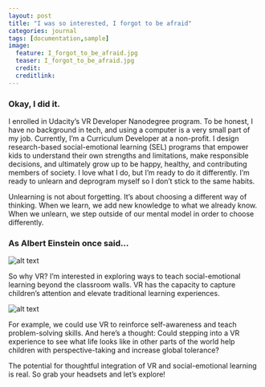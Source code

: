 ```yaml
---
layout: post
title: "I was so interested, I forgot to be afraid"
categories: journal
tags: [documentation,sample]
image:
  feature: I_forgot_to_be_afraid.jpg
  teaser: I_forgot_to_be_afraid.jpg
  credit:
  creditlink:
---
```



### Okay, I did it. 

I enrolled in Udacity’s VR Developer Nanodegree program. To be honest, I have no background in tech, and using a computer is a very small part of my job. Currently, I’m a Curriculum Developer at a non-profit. I design research-based social-emotional learning (SEL) programs that empower kids to understand their own strengths and limitations, make responsible decisions, and ultimately grow up to be happy, healthy, and contributing members of society. I love what I do, but I’m ready to do it differently. I’m ready to unlearn and deprogram myself so I don’t stick to the same habits.

Unlearning is not about forgetting. It’s about choosing a different way of thinking. When we learn, we add new knowledge to what we already know. When we unlearn, we step outside of our mental model in order to choose differently. 

### As Albert Einstein once said...

![alt text](https://github.com/elisepotts/elisepotts.github.io/raw/master/images/einstein.jpg "Einstein - we cannot solve our problems with the same thinking we used when we created them.")

So why VR? I’m interested in exploring ways to teach social-emotional learning beyond the classroom walls. VR has the capacity to capture children’s attention and elevate traditional learning experiences. 

![alt text](https://github.com/elisepotts/elisepotts.github.io/raw/master/images/human_brain_remembers.jpg "The human brain remember ten percent of what it hears, twenty percent of what it reads, and ninety percent of what it does.")

For example, we could use VR to reinforce self-awareness and teach problem-solving skills. And here’s a thought: Could stepping into a VR experience to see what life looks like in other parts of the world help children with perspective-taking and increase global tolerance? 

The potential for thoughtful integration of VR and social-emotional learning is real. So grab your headsets and let’s explore!

